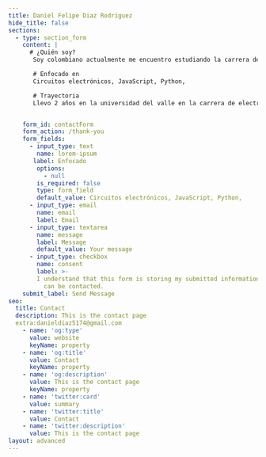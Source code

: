 ```yaml
---
title: Daniel Felipe Diaz Rodriguez
hide_title: false
sections:
  - type: section_form
    content: |
      # ¿Quién soy?
       Soy colombiano actualmente me encuentro estudiando la carrera de electrónica en la universidad del valle estando en la universidad conocí en mundo de la programación y decidí como ser más afondo este mundo así que comencé a estudiar programación en Platiz

       # Enfocado en
       Circuitos electrónicos, JavaScript, Python,

       # Trayectoria
       Llevo 2 años en la universidad del valle en la carrera de electrónica, enfocado en Platiz asiendo cursos y retos los cuales puedes observar en mi perfil de LinkedIn www.linkedin.com/in/daniel-felipe-diaz-rodriguez 


    form_id: contactForm
    form_action: /thank-you
    form_fields:
      - input_type: text
        name: lorem-ipsum
       label: Enfocado
        options:
          - null
        is_required: false
        type: form_field
        default_value: Circuitos electrónicos, JavaScript, Python, 
      - input_type: email
        name: email
        label: Email
      - input_type: textarea
        name: message
        label: Message
        default_value: Your message
      - input_type: checkbox
        name: consent
        label: >- 
        I understand that this form is storing my submitted information so I
          can be contacted.
    submit_label: Send Message
seo:
  title: Contact
  description: This is the contact page
  extra:danieldiaz5174@gmail.com
    - name: 'og:type'
      value: website
      keyName: property
    - name: 'og:title'
      value: Contact
      keyName: property
    - name: 'og:description'
      value: This is the contact page
      keyName: property
    - name: 'twitter:card'
      value: summary
    - name: 'twitter:title'
      value: Contact
    - name: 'twitter:description'
      value: This is the contact page
layout: advanced
---
```

